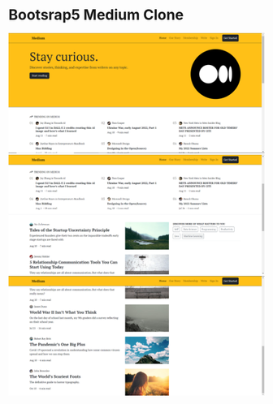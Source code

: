 # Bootsrap5 Medium Clone
<img src=https://github.com/Semihtumay/Bootsrap5-Medium-Clone/blob/main/images/1.PNG width="550" alt="accessibility text">
<img src=https://github.com/Semihtumay/Bootsrap5-Medium-Clone/blob/main/images/2.PNG width="550" alt="accessibility text">
<img src=https://github.com/Semihtumay/Bootsrap5-Medium-Clone/blob/main/images/3.PNG width="550" alt="accessibility text">
